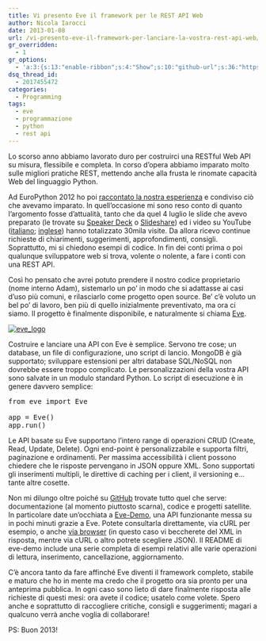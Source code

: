 ```yaml
---
title: Vi presento Eve il framework per le REST API Web
author: Nicola Iarocci
date: 2013-01-08
url: /vi-presento-eve-il-framework-per-lanciare-la-vostra-rest-api-web/
gr_overridden:
  - 1
gr_options:
  - 'a:3:{s:13:"enable-ribbon";s:4:"Show";s:10:"github-url";s:36:"https://github.com/nicolaiarocci/eve";s:11:"ribbon-type";i:5;}'
dsq_thread_id:
  - 2017455472
categories:
  - Programming
tags:
  - eve
  - programmazione
  - python
  - rest api
---
```

Lo scorso anno abbiamo lavorato duro per costruirci una RESTful Web API su misura, flessibile e completa. In corso d&#8217;opera abbiamo imparato molto sulle migliori pratiche REST, mettendo anche alla frusta le rinomate capacità Web del linguaggio Python.

Ad EuroPython 2012 ho poi [raccontato la nostra esperienza][1] e condiviso ciò che avevamo imparato. In quell&#8217;occasione mi sono reso conto di quanto l&#8217;argomento fosse d&#8217;attualità, tanto che da quel 4 luglio le slide che avevo preparato (le trovate su <a title="Developing RESTful Web APIs with Python, Flask and MongoDB" href="https://speakerdeck.com/nicola/developing-restful-web-apis-with-python-flask-and-mongodb" target="_blank">Speaker Deck</a> o <a title="Developing RESTful Web APIs with Python, Flask and MongoDB" href="http://www.slideshare.net/nicolaiarocci/developing-restful-web-apis-with-python-flask-and-mongodb" target="_blank">Slideshare</a>) ed i video su YouTube (<a title="YouTube - Sviluppare una RESTful Web API con Python, Flask e MongoDB" href="http://www.youtube.com/watch?v=Q6EKaBd7jmY" target="_blank">italiano</a>; <a title="YouTube - Developing RESTful Web APIs with Python, Flask and MongoDB" href="http://www.youtube.com/watch?v=qh9fN2iHaCQ" target="_blank">inglese</a>) hanno totalizzato 30mila visite. Da allora ricevo continue richieste di chiarimenti, suggerimenti, approfondimenti, consigli. Soprattutto, mi si chiedono esempi di codice. In fin dei conti prima o poi qualunque sviluppatore web si trova, volente o nolente, a fare i conti con una REST API.

Così ho pensato che avrei potuto prendere il nostro codice proprietario (nome interno Adam), sistemarlo un po&#8217; in modo che si adattasse ai casi d&#8217;uso più comuni, e rilasciarlo come progetto open source. Be&#8217; c&#8217;è voluto un bel po&#8217; di lavoro, ben più di quello inizialmente preventivato, ma ora ci siamo. Il progetto è finalmente disponibile, e naturalmente si chiama <a title="Eve. A REST Web API framework that's as dangerous as you want it to be." href="http://python-eve.org" target="_blank">Eve</a>.

<a href="http://python-eve.org"><img class="aligncenter size-medium wp-image-5709" style="border: 0px;" src="http://i2.wp.com/nicolaiarocci.com/wp-content/uploads/eve_logo-300x95.png?fit=300%2C95" alt="eve_logo" srcset="images/eve_logo.png?resize=300%2C95 300w, http://i1.wp.com/nicolaiarocci.com/wp-content/uploads/eve_logo.png?resize=150%2C47 150w, http://i1.wp.com/nicolaiarocci.com/wp-content/uploads/eve_logo.png?resize=1024%2C325 1024w, http://i1.wp.com/nicolaiarocci.com/wp-content/uploads/eve_logo.png?resize=500%2C158 500w, http://i1.wp.com/nicolaiarocci.com/wp-content/uploads/eve_logo.png?w=1093 1093w" sizes="(max-width: 300px) 100vw, 300px" data-recalc-dims="1" /></a>

Costruire e lanciare una API con Eve è semplice. Servono tre cose; un database, un file di configurazione, uno script di lancio. MongoDB è già supportato; sviluppare estensioni per altri database SQL/NoSQL non dovrebbe essere troppo complicato. Le personalizzazioni della vostra API sono salvate in un modulo standard Python. Lo script di esecuzione è in genere davvero semplice:

<pre class="brush:py">from eve import Eve

app = Eve()
app.run()</pre>

Le API basate su Eve supportano l&#8217;intero range di operazioni CRUD (Create, Read, Update, Delete). Ogni end-point è personalizzabile e supporta filtri, paginazione e ordinamenti. Per massima accessibilità i client possono chiedere che le risposte pervengano in JSON oppure XML. Sono supportati gli inserimenti multipli, le direttive di caching per i client, il versioning e&#8230; tante altre cosette.

Non mi dilungo oltre poiché su <a title="A REST Web API framework that's as dangerous as you want it to be" href="https://github.com/nicolaiarocci/eve" target="_blank">GitHub</a> trovate tutto quel che serve: documentazione (al momento piuttosto scarna), codice e progetti satellite. In particolare date un&#8217;occhiata a <a title="Eve Demo" href="https://github.com/nicolaiarocci/eve-demo" target="_blank">Eve-Demo</a>, una API funzionante messa su in pochi minuti grazie a Eve. Potete consultarla direttamente, via cURL per esempio, o anche <a title="Eve Demo" href="http://eve-demo.herokuapp.com/people/" target="_blank">via browser</a> (in questo caso vi beccherete del XML in risposta, mentre via cURL o altro potrete scegliere JSON). Il README di eve-demo include una serie completa di esempi relativi alle varie operazioni di lettura, inserimento, cancellazione, aggiornamento.

C&#8217;è ancora tanto da fare affinché Eve diventi il framework completo, stabile e maturo che ho in mente ma credo che il progetto ora sia pronto per una anteprima pubblica. In ogni caso sono lieto di dare finalmente risposta alle richieste di questi mesi: ora avete il codice; usatelo come volete. Spero anche e soprattutto di raccogliere critiche, consigli e suggerimenti; magari a qualcuno verrà anche voglia di collaborare!

PS: Buon 2013!

 [1]: http://nicolaiarocci.com/sviluppare-una-restful-web-api-con-python-flask-e-mongodb/
